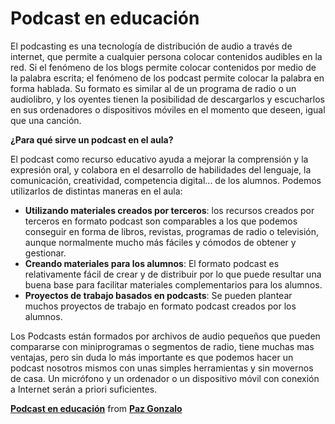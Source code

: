 # Podcast en educación

El podcasting es una tecnología de distribución de audio a través de internet, que permite a cualquier persona colocar contenidos audibles en la red. Si el fenómeno de los blogs permite colocar contenidos por medio de la palabra escrita; el fenómeno de los podcast permite colocar la palabra en forma hablada. Su formato es similar al de un programa de radio o un audiolibro, y los oyentes tienen la posibilidad de descargarlos y escucharlos en sus ordenadores o dispositivos móviles en el momento que deseen, igual que una canción.

**¿Para qué sirve un podcast en el aula?**

El podcast como recurso educativo ayuda a mejorar la comprensión y la expresión oral, y colabora en el desarrollo de habilidades del lenguaje, la comunicación, creatividad, competencia digital... de los alumnos. Podemos utilizarlos de distintas maneras en el aula:

*   **Utilizando materiales creados por terceros**: los recursos creados por terceros en formato podcast son comparables a los que podemos conseguir en forma de libros, revistas, programas de radio o televisión, aunque normalmente mucho más fáciles y cómodos de obtener y gestionar.
*   **Creando materiales para los alumnos**: El formato podcast es relativamente fácil de crear y de distribuir por lo que puede resultar una buena base para facilitar materiales complementarios para los alumnos.
*   **Proyectos de trabajo basados en podcasts**: Se pueden plantear muchos proyectos de trabajo en formato podcast creados por los alumnos.

Los Podcasts están formados por archivos de audio pequeños que pueden compararse con miniprogramas o segmentos de radio, tiene muchas mas ventajas, pero sin duda lo más importante es que podemos hacer un podcast nosotros mismos con unas simples herramientas y sin movernos de casa. Un micrófono y un ordenador o un dispositivo móvil con conexión a Internet serán a priori suficientes.

**[Podcast en educación](//es.slideshare.net/pazgonzalo2/podcast-en-educacin-32660277 "Podcast en educación")** from **[Paz Gonzalo](//www.slideshare.net/pazgonzalo2)**